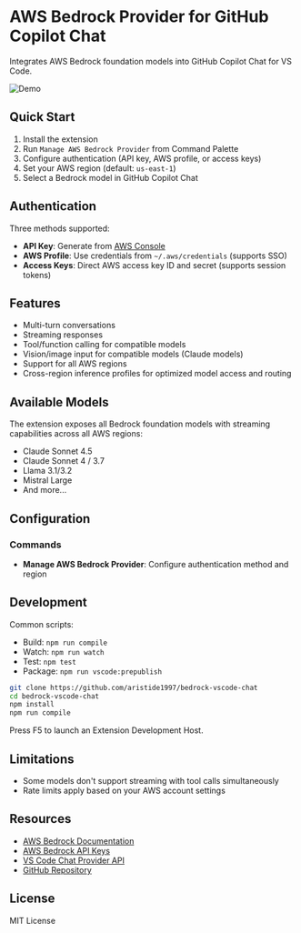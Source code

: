 # AWS Bedrock Provider for GitHub Copilot Chat

Integrates AWS Bedrock foundation models into GitHub Copilot Chat for VS Code.

![Demo](assets/demo.gif)

## Quick Start

1. Install the extension
2. Run `Manage AWS Bedrock Provider` from Command Palette
3. Configure authentication (API key, AWS profile, or access keys)
4. Set your AWS region (default: `us-east-1`)
5. Select a Bedrock model in GitHub Copilot Chat

## Authentication

Three methods supported:

- **API Key**: Generate from [AWS Console](https://docs.aws.amazon.com/bedrock/latest/userguide/api-keys.html)
- **AWS Profile**: Use credentials from `~/.aws/credentials` (supports SSO)
- **Access Keys**: Direct AWS access key ID and secret (supports session tokens)

## Features

- Multi-turn conversations
- Streaming responses
- Tool/function calling for compatible models
- Vision/image input for compatible models (Claude models)
- Support for all AWS regions
- Cross-region inference profiles for optimized model access and routing

## Available Models

The extension exposes all Bedrock foundation models with streaming capabilities across all AWS regions:

- Claude Sonnet 4.5
- Claude Sonnet 4 / 3.7
- Llama 3.1/3.2
- Mistral Large
- And more...

## Configuration

### Commands

- **Manage AWS Bedrock Provider**: Configure authentication method and region

## Development

Common scripts:

- Build: `npm run compile`
- Watch: `npm run watch`
- Test: `npm test`
- Package: `npm run vscode:prepublish`

```bash
git clone https://github.com/aristide1997/bedrock-vscode-chat
cd bedrock-vscode-chat
npm install
npm run compile
```

Press F5 to launch an Extension Development Host.

## Limitations

- Some models don't support streaming with tool calls simultaneously
- Rate limits apply based on your AWS account settings

## Resources

- [AWS Bedrock Documentation](https://docs.aws.amazon.com/bedrock/)
- [AWS Bedrock API Keys](https://docs.aws.amazon.com/bedrock/latest/userguide/api-keys.html)
- [VS Code Chat Provider API](https://code.visualstudio.com/api/extension-guides/ai/language-model-chat-provider)
- [GitHub Repository](https://github.com/aristide1997/bedrock-vscode-chat)

## License

MIT License
